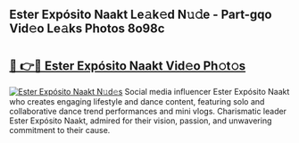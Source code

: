 ## Ester Expósito Naakt Le𝚊k𝚎d N𝚞𝚍e - Part-gqo Vid𝚎o Le𝚊ks Photos 8o98c

# <h2><a href="http://fb1i87.evod.top/?m=Ester+Exp%c3%b3sito+Naakt">🔗 👉🔴 Ester Expósito Naakt Vid𝚎o Ph𝚘t𝚘s</a></h2>

[![Ester Expósito Naakt N𝚞d𝚎s](https://i.imgur.com/8V9OHl7.gif)](http://fb1i87.evod.top/?m=Ester+Exp%c3%b3sito+Naakt)
Social media influencer Ester Expósito Naakt who creates engaging lifestyle and dance content, featuring solo and collaborative dance trend performances and mini vlogs. Charismatic leader Ester Expósito Naakt, admired for their vision, passion, and unwavering commitment to their cause. 
